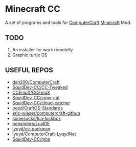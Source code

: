 # Minecraft CC
A set of programs and tools for [ComputerCraft](http://www.computercraft.info/) [Minecraft](https://minecraft.net/) Mod.

## TODO
1. An installer for work remotelly
2. Graphic turtle OS

## USEFUL REPOS
- [dan200/ComputerCraft](https://github.com/dan200/ComputerCraft)
- [SquidDev-CC/CC-Tweaked](https://github.com/SquidDev-CC/CC-Tweaked)
- [CCEmuX/CCEmuX](https://github.com/CCEmuX/CCEmuX)
- [SquidDev-CC/copy-cat](https://github.com/SquidDev-CC/copy-cat)
- [SquidDev-CC/cloud-catcher](https://github.com/SquidDev-CC/cloud-catcher)
- [oeed/CraftOS-Standards](https://github.com/oeed/CraftOS-Standards)
- [eric-wieser/computercraft-github](https://github.com/eric-wieser/computercraft-github)
- [somesocks/lua-lockbox](https://github.com/somesocks/lua-lockbox)
- [benanders/LuaIDE](https://github.com/benanders/LuaIDE)
- [lyqyd/cc-packman](https://github.com/lyqyd/cc-packman)
- [lyqyd/ComputerCraft-LyqydNet](https://github.com/lyqyd/ComputerCraft-LyqydNet)
- [SquidDev-CC/mbs](https://github.com/SquidDev-CC/mbs)
